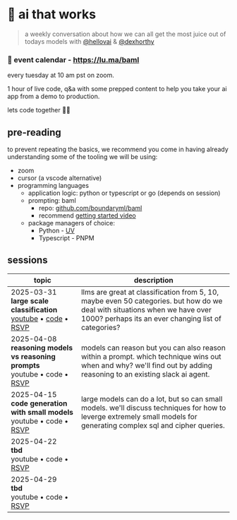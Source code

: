 # 🦄 ai that works

> ​a weekly conversation about how we can all get the most juice out of todays models with [@hellovai](https://www.github.com/hellovai) & [@dexhorthy](https://www.github.com/dexhorthy)

### 📅 event calendar - https://lu.ma/baml

every tuesday at 10 am pst on zoom.

1 hour of live code, q&a with some prepped content to help you take your ai app from a demo to production.

lets code together 🧑‍💻

## pre-reading
​to prevent repeating the basics, we recommend you come in having already understanding some of the tooling we will be using:

* zoom 
* ​cursor (a vscode alternative)
* ​programming languages
    * ​application logic: python or typescript or go (depends on session)
    * ​prompting: baml
        * repo: [github.com/boundaryml/baml](https://github.com/boundaryml/baml) 
        * recommend [getting started video](https://gloochat.notion.site/benefits-of-baml)
    * package managers of choice:
        * Python - [UV](https://docs.astral.sh/uv/getting-started/installation)
        * Typescript - PNPM

## sessions

| topic | description |
| ----- | --------- |
| 2025-03-31<br/>**large scale classification**<br/>[youtube](https://youtu.be/6b7mzraqmzk) • [code](./2025-03-31-large-scale-classification) • [RSVP](https://lu.ma/5tpb6qil) | ​llms are great at classification from 5, 10, maybe even 50 categories. but how do we deal with situations when we have over 1000? perhaps its an ever changing list of categories? | 
| 2025-04-08<br/>**reasoning models vs reasoning prompts**<br/>youtube • code • [RSVP](https://lu.ma/odkhq9a9) | models can reason but you can also reason within a prompt. which technique wins out when and why? we'll find out by adding reasoning to an existing slack ai agent. | 
| 2025-04-15<br/>**code generation with small models**<br/>youtube • code • [RSVP](https://lu.ma/jvq3ug1g) | large models can do a lot, but so can small models. we'll discuss techniques for how to leverge extremely small models for generating complex sql and cipher queries. | 
| 2025-04-22<br/>**tbd**<br/>youtube • code • [RSVP](https://lu.ma/f1cvksud) |  | 
| 2025-04-29<br/>**tbd**<br/>youtube • code • [RSVP](https://lu.ma/j5y6bd3i) |  | 

